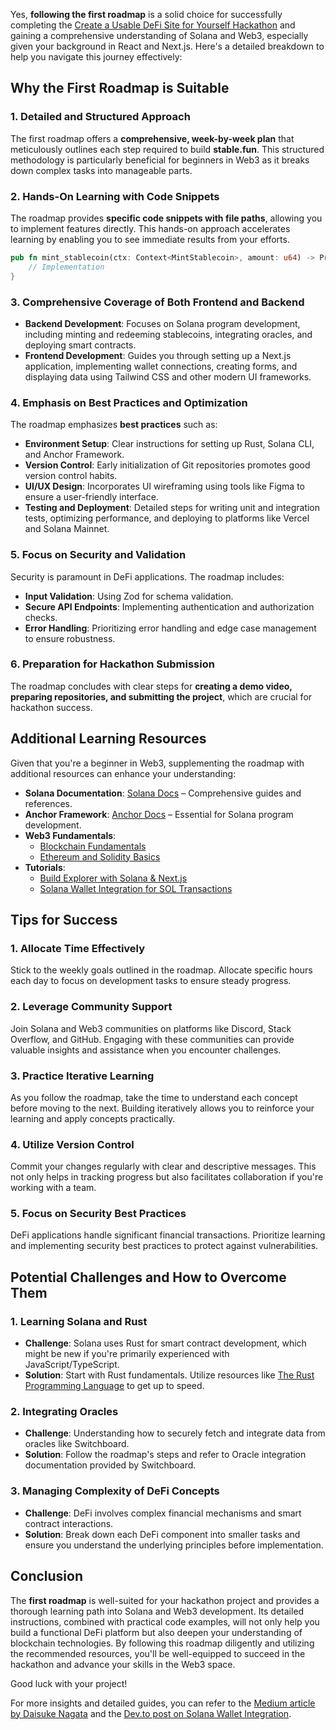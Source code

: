 
Yes, **following the first roadmap** is a solid choice for successfully completing the [Create a Usable DeFi Site for Yourself Hackathon](https://earn.superteam.fun/listings/bounty/create-a-usable-defi-site-for-yourself/) and gaining a comprehensive understanding of Solana and Web3, especially given your background in React and Next.js. Here's a detailed breakdown to help you navigate this journey effectively:

## **Why the First Roadmap is Suitable**

### **1. Detailed and Structured Approach**
The first roadmap offers a **comprehensive, week-by-week plan** that meticulously outlines each step required to build **stable.fun**. This structured methodology is particularly beneficial for beginners in Web3 as it breaks down complex tasks into manageable parts.

### **2. Hands-On Learning with Code Snippets**
The roadmap provides **specific code snippets with file paths**, allowing you to implement features directly. This hands-on approach accelerates learning by enabling you to see immediate results from your efforts.

```typescript:path/to/backend/programs/stablecoin_minter/src/lib.rs
pub fn mint_stablecoin(ctx: Context<MintStablecoin>, amount: u64) -> ProgramResult {
    // Implementation
}
```

### **3. Comprehensive Coverage of Both Frontend and Backend**
- **Backend Development**: Focuses on Solana program development, including minting and redeeming stablecoins, integrating oracles, and deploying smart contracts.
- **Frontend Development**: Guides you through setting up a Next.js application, implementing wallet connections, creating forms, and displaying data using Tailwind CSS and other modern UI frameworks.

### **4. Emphasis on Best Practices and Optimization**
The roadmap emphasizes **best practices** such as:
- **Environment Setup**: Clear instructions for setting up Rust, Solana CLI, and Anchor Framework.
- **Version Control**: Early initialization of Git repositories promotes good version control habits.
- **UI/UX Design**: Incorporates UI wireframing using tools like Figma to ensure a user-friendly interface.
- **Testing and Deployment**: Detailed steps for writing unit and integration tests, optimizing performance, and deploying to platforms like Vercel and Solana Mainnet.

### **5. Focus on Security and Validation**
Security is paramount in DeFi applications. The roadmap includes:
- **Input Validation**: Using Zod for schema validation.
- **Secure API Endpoints**: Implementing authentication and authorization checks.
- **Error Handling**: Prioritizing error handling and edge case management to ensure robustness.

### **6. Preparation for Hackathon Submission**
The roadmap concludes with clear steps for **creating a demo video, preparing repositories, and submitting the project**, which are crucial for hackathon success.

## **Additional Learning Resources**

Given that you're a beginner in Web3, supplementing the roadmap with additional resources can enhance your understanding:

- **Solana Documentation**: [Solana Docs](https://solana.com/docs/intro/dev) – Comprehensive guides and references.
- **Anchor Framework**: [Anchor Docs](https://project-serum.github.io/anchor/) – Essential for Solana program development.
- **Web3 Fundamentals**:
  - [Blockchain Fundamentals](https://www.edx.org/course/blockchain-and-money)
  - [Ethereum and Solidity Basics](https://cryptozombies.io/)
- **Tutorials**:
  - [Build Explorer with Solana & Next.js](https://medium.com/@daisukenagata0209/build-explorer-with-solana-next-js-8fea232fb8f1)
  - [Solana Wallet Integration for SOL Transactions](https://dev.to/ivansing/solana-wallet-integration-for-sol-transactions-25ea)

## **Tips for Success**

### **1. Allocate Time Effectively**
Stick to the weekly goals outlined in the roadmap. Allocate specific hours each day to focus on development tasks to ensure steady progress.

### **2. Leverage Community Support**
Join Solana and Web3 communities on platforms like Discord, Stack Overflow, and GitHub. Engaging with these communities can provide valuable insights and assistance when you encounter challenges.

### **3. Practice Iterative Learning**
As you follow the roadmap, take the time to understand each concept before moving to the next. Building iteratively allows you to reinforce your learning and apply concepts practically.

### **4. Utilize Version Control**
Commit your changes regularly with clear and descriptive messages. This not only helps in tracking progress but also facilitates collaboration if you're working with a team.

### **5. Focus on Security Best Practices**
DeFi applications handle significant financial transactions. Prioritize learning and implementing security best practices to protect against vulnerabilities.

## **Potential Challenges and How to Overcome Them**

### **1. Learning Solana and Rust**
- **Challenge**: Solana uses Rust for smart contract development, which might be new if you're primarily experienced with JavaScript/TypeScript.
- **Solution**: Start with Rust fundamentals. Utilize resources like [The Rust Programming Language](https://doc.rust-lang.org/book/) to get up to speed.

### **2. Integrating Oracles**
- **Challenge**: Understanding how to securely fetch and integrate data from oracles like Switchboard.
- **Solution**: Follow the roadmap's steps and refer to Oracle integration documentation provided by Switchboard.

### **3. Managing Complexity of DeFi Concepts**
- **Challenge**: DeFi involves complex financial mechanisms and smart contract interactions.
- **Solution**: Break down each DeFi component into smaller tasks and ensure you understand the underlying principles before implementation.

## **Conclusion**

The **first roadmap** is well-suited for your hackathon project and provides a thorough learning path into Solana and Web3 development. Its detailed instructions, combined with practical code examples, will not only help you build a functional DeFi platform but also deepen your understanding of blockchain technologies. By following this roadmap diligently and utilizing the recommended resources, you'll be well-equipped to succeed in the hackathon and advance your skills in the Web3 space.

Good luck with your project!

For more insights and detailed guides, you can refer to the [Medium article by Daisuke Nagata](https://medium.com/@daisukenagata0209/build-explorer-with-solana-next-js-8fea232fb8f1) and the [Dev.to post on Solana Wallet Integration](https://dev.to/ivansing/solana-wallet-integration-for-sol-transactions-25ea).
